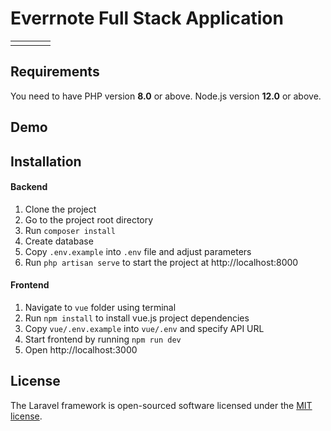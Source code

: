 # Everrnote Full Stack Application

<table>
    <tr>
        <td>
            <a href="https://laravel.com"><img src="https://i.imgur.com/pBNT1yy.png"  alt=""/></a>
        </td>
        <td>
            <a href="https://vuejs.org/"><img src="https://i.imgur.com/BxQe48y.png"  alt=""/></a>
        </td>
        <td>
            <a href="https://tailwindcss.com/"><img src="https://i.imgur.com/wdYXsgR.png"  alt=""/></a>
        </td>
        <td>
            <img src="https://i.imgur.com/Kp5kTUp.png"  alt=""/>
        </td>
    </tr>
</table> 


## Requirements
You need to have PHP version **8.0** or above. Node.js version **12.0** or above.

## Demo



## Installation

#### Backend
1. Clone the project
2. Go to the project root directory
3. Run `composer install`
4. Create database
5. Copy `.env.example` into `.env` file and adjust parameters
6. Run `php artisan serve` to start the project at http://localhost:8000

#### Frontend
1. Navigate to `vue` folder using terminal
2. Run `npm install` to install vue.js project dependencies
3. Copy `vue/.env.example` into `vue/.env` and specify API URL
4. Start frontend by running `npm run dev`
5. Open http://localhost:3000


## License

The Laravel framework is open-sourced software licensed under the [MIT license](https://opensource.org/licenses/MIT).
